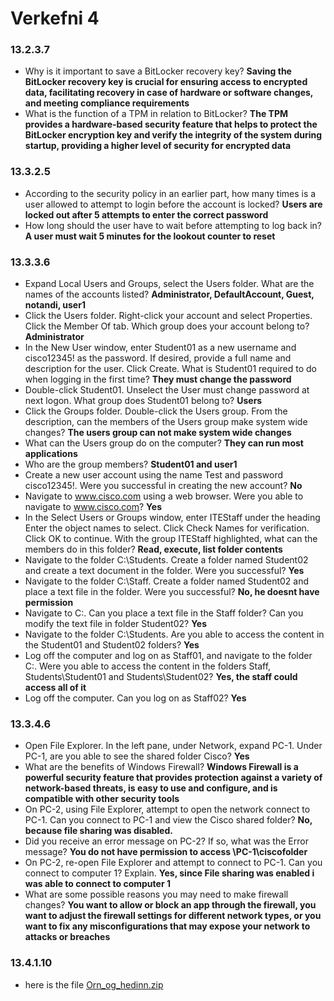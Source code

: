 # Verkefni 4
### 13.2.3.7
* Why is it important to save a BitLocker recovery key? **Saving the BitLocker recovery key is crucial for ensuring access to encrypted data, facilitating recovery in case of hardware or software changes, and meeting compliance requirements**
* What is the function of a TPM in relation to BitLocker? **The TPM provides a hardware-based security feature that helps to protect the BitLocker encryption key and verify the integrity of the system during startup, providing a higher level of security for encrypted data**

### 13.3.2.5
* According to the security policy in an earlier part, how many times is a user allowed to attempt to login before
the account is locked? **Users are locked out after 5 attempts to enter the correct password**
* How long should the user have to wait before attempting to log back in? **A user must wait 5 minutes for the lookout counter to reset**

### 13.3.3.6
* Expand Local Users and Groups, select the Users folder. What are the names of the accounts listed? **Administrator, DefaultAccount, Guest, notandi, user1**
* Click the Users folder. Right-click your account and select Properties. Click the Member Of tab. Which group does your account belong to? **Administrator**
* In the New User window, enter Student01 as a new username and cisco12345! as the password. If desired, provide a full name and description for the user. Click Create. What is Student01 required to do when logging in the first time? **They must change the password**
* Double-click Student01. Unselect the User must change password at next logon. What group does Student01 belong to? **Users**
* Click the Groups folder. Double-click the Users group. From the description, can the members of the Users group make system wide changes?  **The users group can not make system wide changes**
* What can the Users group do on the computer? **They can run most applications**
* Who are the group members? **Student01 and user1**
* Create a new user account using the name Test and password cisco12345!. Were you successful in creating the new account? **No**
* Navigate to www.cisco.com using a web browser. Were you able to navigate to www.cisco.com? **Yes**
* In the Select Users or Groups window, enter ITEStaff under the heading Enter the object names to
select. Click Check Names for verification. Click OK to continue. With the group ITEStaff highlighted, what can the members do in this folder? **Read, execute, list folder contents** 
* Navigate to the folder C:\Students. Create a folder named Student02 and create a text document in the
folder. Were you successful? **Yes**
* Navigate to the folder C:\Staff. Create a folder named Student02 and place a text file in the folder. Were you successful? **No, he doesnt have permission**
* Navigate to C:\. Can you place a text file in the Staff folder? Can you modify the text file in folder Student02? **Yes**
* Navigate to the folder C:\Students. Are you able to access the content in the Student01 and Student02 folders? **Yes**
* Log off the computer and log on as Staff01, and navigate to the folder C:\. Were you able to access the content in the folders Staff, Students\Student01 and Students\Student02? **Yes, the staff could access all of it**
* Log off the computer. Can you log on as Staff02? **Yes**

### 13.3.4.6
* Open File Explorer. In the left pane, under Network, expand PC-1. Under PC-1, are you able to see the shared folder Cisco? **Yes**
* What are the benefits of Windows Firewall? **Windows Firewall is a powerful security feature that provides protection against a variety of network-based threats, is easy to use and configure, and is compatible with other security tools**
* On PC-2, using File Explorer, attempt to open the network connect to PC-1. Can you connect to PC-1 and view the Cisco shared folder? **No, because file sharing was disabled.**
* Did you receive an error message on PC-2? If so, what was the Error message? **You do not have permission to access \PC-1\ciscofolder**
* On PC-2, re-open File Explorer and attempt to connect to PC-1. Can you connect to computer 1? Explain. **Yes, since File sharing was enabled i was able to connect to computer 1**
* What are some possible reasons you may need to make firewall changes? **You want to allow or block an app through the firewall, you want to adjust the firewall settings for different network types, or you want to fix any misconfigurations that may expose your network to attacks or breaches**

### 13.4.1.10
* here is the file
[Orn_og_hedinn.zip](https://github.com/hedinn1/KESTverkefni2/files/11334972/Orn_og_hedinn.zip)

